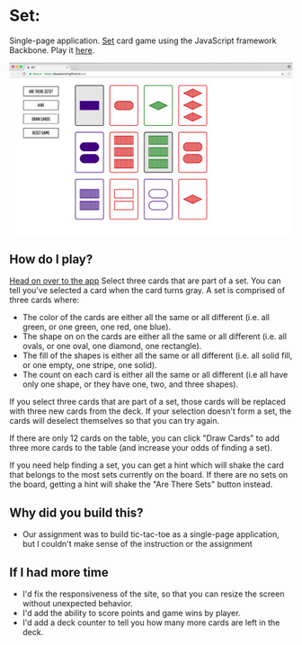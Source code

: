 # Set:
Single-page application. [Set](https://en.wikipedia.org/wiki/Set_(game)) card game using the JavaScript framework Backbone. Play it [here](https://alyssahursh.github.io/set).

<kbd>![Set card game](/set.png?raw=true "Set card game")</kbd>

## How do I play?
[Head on over to the app](https://alyssahursh.github.io/set)
Select three cards that are part of a set. You can tell you've selected a card when the card turns gray.
A set is comprised of three cards where:
* The color of the cards are either all the same or all different (i.e. all green, or one green, one red, one blue).
* The shape on on the cards are either all the same or all different (i.e. all ovals, or one oval, one diamond, one rectangle).
* The fill of the shapes is either all the same or all different (i.e. all solid fill, or one empty, one stripe, one solid).
* The count on each card is either all the same or all different (i.e all have only one shape, or they have one, two, and three shapes).

If you select three cards that are part of a set, those cards will be replaced with three new cards from the deck. If your selection doesn't form a set, the cards will deselect themselves so that you can try again.

If there are only 12 cards on the table, you can click "Draw Cards" to add three more cards to the table (and increase your odds of finding a set).

If you need help finding a set, you can get a hint which will shake the card that belongs to the most sets currently on the board. If there are no sets on the board, getting a hint will shake the "Are There Sets" button instead. 

## Why did you build this?
* Our assignment was to build tic-tac-toe as a single-page application, but I couldn't make sense of the instruction or the assignment

## If I had more time
* I'd fix the responsiveness of the site, so that you can resize the screen without unexpected behavior.
* I'd add the ability to score points and game wins by player.
* I'd add a deck counter to tell you how many more cards are left in the deck.
